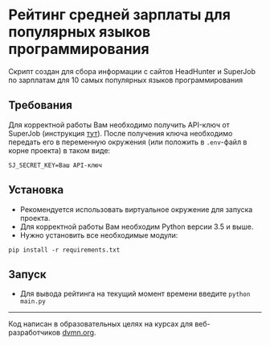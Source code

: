 # Рейтинг средней зарплаты для популярных языков программирования

Скрипт создан для сбора информации с сайтов HeadHunter и SuperJob по 
зарплатам для 10 самых популярных языков программирования

## Требования

Для корректной работы Вам необходимо получить API-ключ от SuperJob 
(инструкция [тут](https://api.superjob.ru/register)).
После получения ключа необходимо передать его в переменную окружения (или 
положить в `.env`-файл в корне проекта) в таком виде:

```shell
SJ_SECRET_KEY=Ваш API-ключ
```

## Установка

- Рекомендуется использовать виртуальное окружение для запуска проекта.
- Для корректной работы Вам необходим Python версии 3.5 и выше.
- Нужно установить все необходимые модули:

```shell
pip install -r requirements.txt
```

## Запуск

- Для вывода рейтинга на текущий момент времени введите `python main.py`

***
Код написан в образовательных целях на курсах для веб-разработчиков [dvmn.org](https://dvmn.org/).